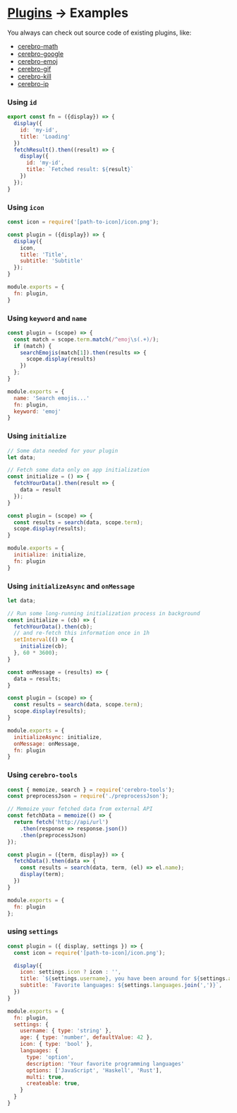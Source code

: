 # <a href="../plugins.md">Plugins</a> → Examples
You always can check out source code of existing plugins, like:

* [cerebro-math](https://github.com/KELiON/cerebro-math)
* [cerebro-google](https://github.com/KELiON/cerebro-google)
* [cerebro-emoj](https://github.com/KELiON/cerebro-emoj)
* [cerebro-gif](https://github.com/KELiON/cerebro-gif)
* [cerebro-kill](https://github.com/KELiON/cerebro-kill)
* [cerebro-ip](https://github.com/KELiON/cerebro-ip)

### Using `id`
```js
export const fn = ({display}) => {
  display({
    id: 'my-id',
    title: 'Loading'
  })
  fetchResult().then((result) => {
    display({
      id: 'my-id',
      title: `Fetched result: ${result}`
    })
  });
}
```

### Using `icon`
```js
const icon = require('[path-to-icon]/icon.png');

const plugin = ({display}) => {
  display({
    icon,
    title: 'Title',
	subtitle: 'Subtitle'
  });
}

module.exports = {
  fn: plugin,
}
```

### Using `keyword` and `name`
```js
const plugin = (scope) => {
  const match = scope.term.match(/^emoj\s(.+)/);
  if (match) {
    searchEmojis(match[1]).then(results => {
      scope.display(results)
    })
  };
}

module.exports = {
  name: 'Search emojis...'
  fn: plugin,
  keyword: 'emoj'
}

```

### Using `initialize`
```js
// Some data needed for your plugin
let data;

// Fetch some data only on app initialization
const initialize = () => {
  fetchYourData().then(result => {
    data = result
  });
}

const plugin = (scope) => {
  const results = search(data, scope.term);
  scope.display(results);
}

module.exports = {
  initialize: initialize,
  fn: plugin
}
```


### Using `initializeAsync` and `onMessage`
```js
let data;

// Run some long-running initialization process in background
const initialize = (cb) => {
  fetchYourData().then(cb);
  // and re-fetch this information once in 1h
  setInterval(() => {
    initialize(cb);
  }, 60 * 3600);
}

const onMessage = (results) => {
  data = results;
}

const plugin = (scope) => {
  const results = search(data, scope.term);
  scope.display(results);
}

module.exports = {
  initializeAsync: initialize,
  onMessage: onMessage,
  fn: plugin
}
```

### Using `cerebro-tools`
```js
const { memoize, search } = require('cerebro-tools');
const preprocessJson = require('./preprocessJson');

// Memoize your fetched data from external API
const fetchData = memoize(() => {
  return fetch('http://api/url')
    .then(response => response.json())
    .then(preprocessJson)
});

const plugin = ({term, display}) => {
  fetchData().then(data => {
    const results = search(data, term, (el) => el.name);
    display(term);
  })
}

module.exports = {
  fn: plugin
};
```

### using `settings`
```js
const plugin = ({ display, settings }) => {
  const icon = require('[path-to-icon]/icon.png');

  display({
    icon: settings.icon ? icon : '',
    title: `${settings.username}, you have been around for ${settings.age}`,
    subtitle: `Favorite languages: ${settings.languages.join(',')}`,
  })
}

module.exports = {
  fn: plugin,
  settings: {
    username: { type: 'string' },
    age: { type: 'number', defaultValue: 42 },
    icon: { type: 'bool' },
    languages: {
      type: 'option',
      description: 'Your favorite programming languages'
      options: ['JavaScript', 'Haskell', 'Rust'],
      multi: true,
      createable: true,
    }
  }
}

```
